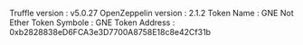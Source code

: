 Truffle version :  v5.0.27
OpenZeppelin version : 2.1.2
 Token Name : GNE Not Ether 
 Token Symbole : GNE
 Token Address : 0xb2828838eD6FCA3e3D7700A8758E18c8e42Cf31b